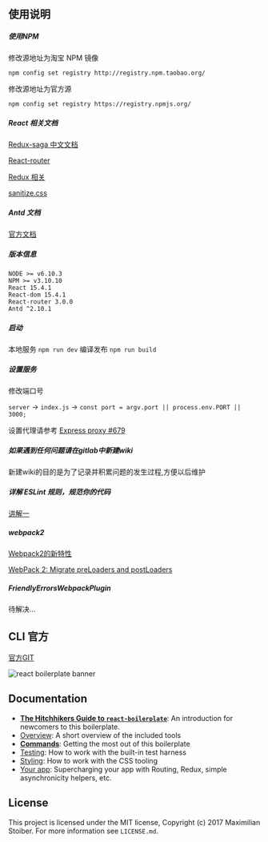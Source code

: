 ## 使用说明

##### 使用NPM


修改源地址为淘宝 NPM 镜像

    npm config set registry http://registry.npm.taobao.org/

修改源地址为官方源

    npm config set registry https://registry.npmjs.org/

##### React 相关文档

[Redux-saga 中文文档](https://github.com/superRaytin/redux-saga-in-chinese)

[React-router](https://react-guide.github.io/react-router-cn/docs/Introduction.html)

[Redux 相关](http://cn.redux.js.org/docs/introduction/Motivation.html)

[sanitize.css](https://jonathantneal.github.io/sanitize.css/)

##### Antd 文档

[官方文档](https://ant.design/docs/react/introduce-cn)

##### 版本信息

    NODE >= v6.10.3
    NPM >= v3.10.10
    React 15.4.1
    React-dom 15.4.1
    React-router 3.0.0
    Antd ^2.10.1

##### 启动

本地服务 `npm run dev`
编译发布 `npm run build`

##### 设置服务

修改端口号

`server` -> `index.js` -> `const port = argv.port || process.env.PORT || 3000;`

设置代理请参考  [Express proxy #679](https://github.com/react-boilerplate/react-boilerplate/pull/679)

##### 如果遇到任何问题请在gitlab中新建wiki

新建wiki的目的是为了记录并积累问题的发生过程,方便以后维护

##### 详解 ESLint 规则，规范你的代码

[讲解一](http://blog.guowenfh.com/2016/08/07/ESLint-Rules/)

##### webpack2

[Webpack2的新特性](http://www.aliued.com/?p=4060)

[WebPack 2: Migrate preLoaders and postLoaders](http://stackoverflow.com/questions/40653936/webpack-2-migrate-preloaders-and-postloaders)

##### FriendlyErrorsWebpackPlugin

待解决...

## CLI 官方

[官方GIT](https://github.com/react-boilerplate/react-boilerplate)

<img src="https://raw.githubusercontent.com/react-boilerplate/react-boilerplate-brand/master/assets/banner-metal-optimized.jpg" alt="react boilerplate banner" align="center" />

## Documentation

- [**The Hitchhikers Guide to `react-boilerplate`**](docs/general/introduction.md): An introduction for newcomers to this boilerplate.
- [Overview](docs/general): A short overview of the included tools
- [**Commands**](docs/general/commands.md): Getting the most out of this boilerplate
- [Testing](docs/testing): How to work with the built-in test harness
- [Styling](docs/css): How to work with the CSS tooling
- [Your app](docs/js): Supercharging your app with Routing, Redux, simple
  asynchronicity helpers, etc.

## License

This project is licensed under the MIT license, Copyright (c) 2017 Maximilian
Stoiber. For more information see `LICENSE.md`.
